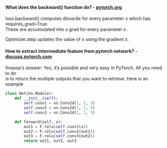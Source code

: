 #### What does the backward() function do? - [pytorch.org](https://discuss.pytorch.org/t/what-does-the-backward-function-do/9944)
loss.backward() computes dloss/dx for every parameter x which has requires_grad=True.  
These are accumulated into x.grad for every parameter x.  

Optimizer.step updates the value of x using the gradient x.


#### How to extract intermediate feature from pytorch network? - [discuss.pytorch.com](https://discuss.pytorch.org/t/how-to-extract-features-of-an-image-from-a-trained-model/119/5)
fmassa's answer: 
Yes, it’s possible and very easy in PyTorch. All you need to do  
is to return the multiple outputs that you want to retrieve. Here is an example
```python
class Net(nn.Module):
    def __init__(self):
        self.conv1 = nn.Conv2d(1, 1, 3)
        self.conv2 = nn.Conv2d(1, 1, 3)
        self.conv3 = nn.Conv2d(1, 1, 3)

    def forward(self, x):
        out1 = F.relu(self.conv1(x))
        out2 = F.relu(self.conv2(out1))
        out3 = F.relu(self.conv3(out2))
        return out1, out2, out3
```

